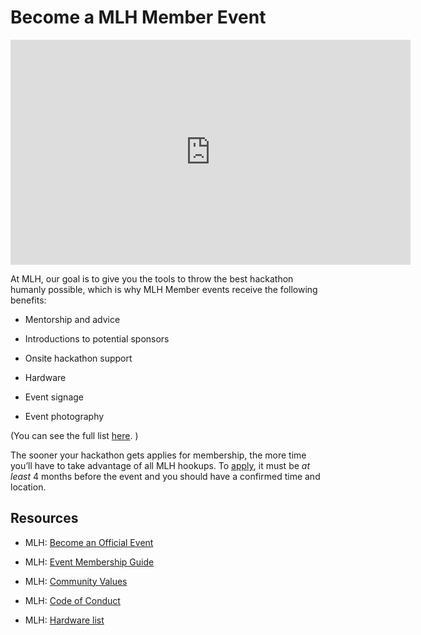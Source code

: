 # Become a MLH Member Event

<iframe width="640" height="360" src="https://www.youtube.com/embed/z7PTeEVHP_I" frameborder="0" allow="autoplay; encrypted-media" allowfullscreen></iframe>

At MLH, our goal is to give you the tools to throw the best hackathon humanly possible, which is why MLH Member events receive the following benefits:

* Mentorship and advice

* Introductions to potential sponsors

* Onsite hackathon support

* Hardware

* Event signage

* Event photography

(You can see the full list [here](https://mlh.io/become-an-official-event). )

The sooner your hackathon gets applies for membership, the more time you’ll have to take advantage of all MLH hookups. To [apply](https://mlh.io/event-membership), it must be *at least* 4 months before the event and you should have a confirmed time and location.

## Resources

* MLH: [Become an Official Event](https://mlh.io/become-an-official-event)

* MLH: [Event Membership Guide](http://static.mlh.io/docs/event-membership-guidelines.pdf)

* MLH: [Community Values](https://mlh.io/community-values)

* MLH: [Code of Conduct](http://static.mlh.io/docs/mlh-code-of-conduct.pdf)

* MLH: [Hardware list](https://mlh.io/hardware-lab)
